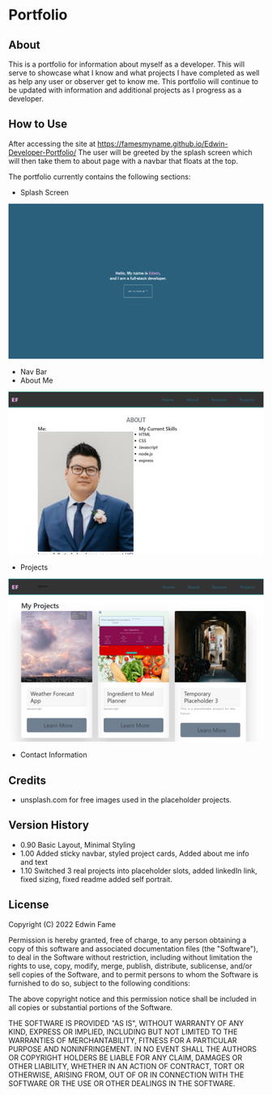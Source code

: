# Portfolio

## About
This is a portfolio for information about myself as a developer. This will serve to showcase what I know and what projects I have completed as well as help any user or observer get to know me. This portfolio will continue to be updated with information and additional projects as I progress as a developer.

## How to Use
After accessing the site at https://famesmyname.github.io/Edwin-Developer-Portfolio/
The user will be greeted by the splash screen which will then take them to about page with a navbar that floats at the top.

The portfolio currently contains the following sections:
- Splash Screen

![Screenshot of splash screen](.//Images/readme_screenshot_001.png)

- Nav Bar
- About Me

![Screenshot of About Me](.//Images/readme_screenshot_002.png)

- Projects

![Screenshot of Projects](.//Images/readme_screenshot_003.png)
- Contact Information

## Credits
- unsplash.com for free images used in the placeholder projects.

## Version History
-   0.90    Basic Layout, Minimal Styling
-   1.00    Added sticky navbar, styled project cards, Added about me info and text
-   1.10    Switched 3 real projects into placeholder slots, added linkedIn link, fixed sizing, fixed readme
            added self portrait.

            
## License
 
Copyright (C) 2022  Edwin Fame

Permission is hereby granted, free of charge, to any person obtaining a copy
of this software and associated documentation files (the "Software"), to deal
in the Software without restriction, including without limitation the rights
to use, copy, modify, merge, publish, distribute, sublicense, and/or sell
copies of the Software, and to permit persons to whom the Software is
furnished to do so, subject to the following conditions:

The above copyright notice and this permission notice shall be included in all
copies or substantial portions of the Software.

THE SOFTWARE IS PROVIDED "AS IS", WITHOUT WARRANTY OF ANY KIND, EXPRESS OR
IMPLIED, INCLUDING BUT NOT LIMITED TO THE WARRANTIES OF MERCHANTABILITY,
FITNESS FOR A PARTICULAR PURPOSE AND NONINFRINGEMENT. IN NO EVENT SHALL THE
AUTHORS OR COPYRIGHT HOLDERS BE LIABLE FOR ANY CLAIM, DAMAGES OR OTHER
LIABILITY, WHETHER IN AN ACTION OF CONTRACT, TORT OR OTHERWISE, ARISING FROM,
OUT OF OR IN CONNECTION WITH THE SOFTWARE OR THE USE OR OTHER DEALINGS IN THE
SOFTWARE.
  
